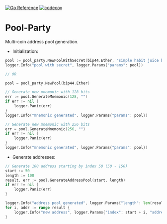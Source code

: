 [![Go Reference](https://pkg.go.dev/badge/github.com/Pantani/pool-party.svg)](https://pkg.go.dev/github.com/Pantani/pool-party)
[![codecov](https://codecov.io/gh/Pantani/pool-party/branch/master/graph/badge.svg?token=2PPNMZ99KQ)](https://codecov.io/gh/Pantani/pool-party)

# Pool-Party

Multi-coin address pool generation.

- Initialization:
```go
pool := pool_party.NewPoolWithSecret(bip44.Ether, "simple habit juice brush blush derive biology busy clown sister maple recipe", "1234")
logger.Info("pool with secret", logger.Params{"params": pool})

// OR

pool = pool_party.NewPool(bip44.Ether)

// Generate new mnemonic with 128 bits
err := pool.GenerateMnemonic(128, "")
if err != nil {
    logger.Panic(err)
}
logger.Info("mnemonic generated", logger.Params{"params": pool})

// Generate new mnemonic with 256 bits
err = pool.GenerateMnemonic(256, "")
if err != nil {
    logger.Panic(err)
}
logger.Info("mnemonic generated", logger.Params{"params": pool})
```

- Generate addresses:
```go
// Generate 100 address starting by index 50 (50 - 150)
start := 50
length := 100
result, err := pool.GenerateAddressPool(start, length)
if err != nil {
    logger.Panic(err)
}

logger.Info("address pool generated", logger.Params{"length": len(result)})
for i, addr := range result {
    logger.Info("new address", logger.Params{"index": start + i, "address": addr.Address})
}
```

